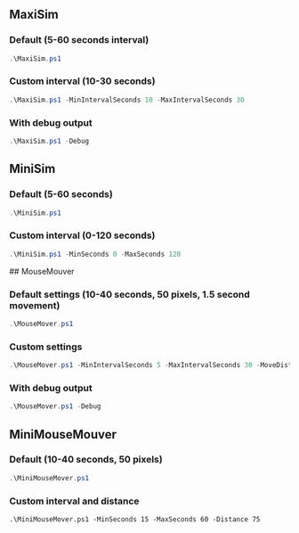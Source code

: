## MaxiSim
### Default (5-60 seconds interval)
``` powershell
.\MaxiSim.ps1
```

### Custom interval (10-30 seconds)
``` powershell
.\MaxiSim.ps1 -MinIntervalSeconds 10 -MaxIntervalSeconds 30
```

### With debug output
``` powershell
.\MaxiSim.ps1 -Debug
```

## MiniSim
### Default (5-60 seconds)
``` powershell
.\MiniSim.ps1
```

### Custom interval (0-120 seconds)
``` powershell
.\MiniSim.ps1 -MinSeconds 0 -MaxSeconds 120
```

## MouseMouver
### Default settings (10-40 seconds, 50 pixels, 1.5 second movement)
``` powershell
.\MouseMover.ps1
```

### Custom settings
``` powershell
.\MouseMover.ps1 -MinIntervalSeconds 5 -MaxIntervalSeconds 30 -MoveDistance 100
```

### With debug output
``` powershell
.\MouseMover.ps1 -Debug
```

## MiniMouseMouver
### Default (10-40 seconds, 50 pixels)
``` powershell
.\MiniMouseMover.ps1
```

### Custom interval and distance
```
.\MiniMouseMover.ps1 -MinSeconds 15 -MaxSeconds 60 -Distance 75
```
